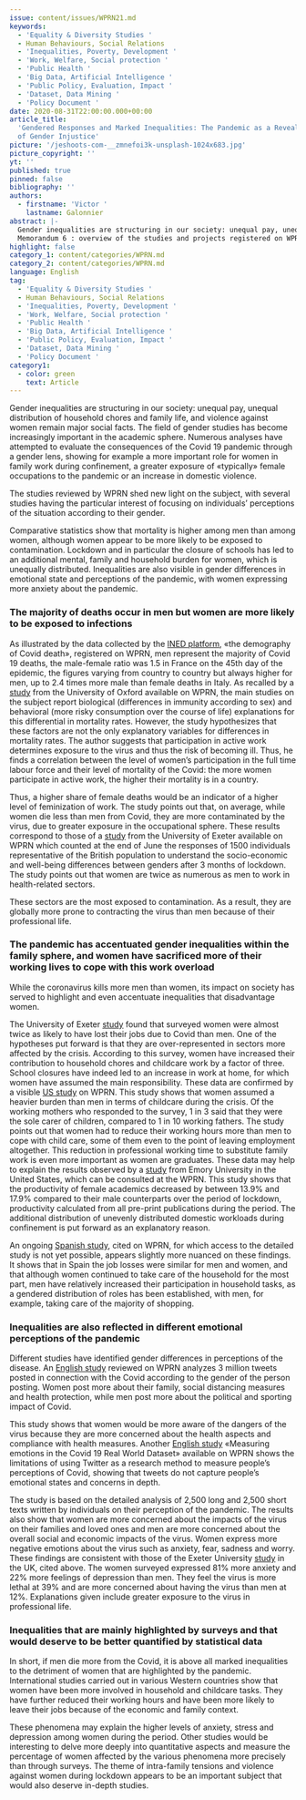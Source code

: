 ```yaml
---
issue: content/issues/WPRN21.md
keywords:
  - 'Equality & Diversity Studies '
  - Human Behaviours, Social Relations
  - 'Inequalities, Poverty, Development '
  - 'Work, Welfare, Social protection '
  - 'Public Health '
  - 'Big Data, Artificial Intelligence '
  - 'Public Policy, Evaluation, Impact '
  - 'Dataset, Data Mining '
  - 'Policy Document '
date: 2020-08-31T22:00:00.000+00:00
article_title:
  'Gendered Responses and Marked Inequalities: The Pandemic as a Revealer
  of Gender Injustice'
picture: '/jeshoots-com-__zmnefoi3k-unsplash-1024x683.jpg'
picture_copyright: ''
yt: ''
published: true
pinned: false
bibliography: ''
authors:
  - firstname: 'Victor '
    lastname: Galonnier
abstract: |-
  Gender inequalities are structuring in our society: unequal pay, unequal distribution of household chores and family life, and violence against women remain major social facts. The field of gender studies has become increasingly important in the academic sphere. Numerous analyses have attempted to evaluate the consequences of the Covid 19 pandemic through a gender lens, showing for example a more important role for women in family work during confinement, a greater exposure of «typically» female occupations to the pandemic or an increase in domestic violence.
  Memorandum 6 : overview of the studies and projects registered on WPRN database
highlight: false
category_1: content/categories/WPRN.md
category_2: content/categories/WPRN.md
language: English
tag:
  - 'Equality & Diversity Studies '
  - Human Behaviours, Social Relations
  - 'Inequalities, Poverty, Development '
  - 'Work, Welfare, Social protection '
  - 'Public Health '
  - 'Big Data, Artificial Intelligence '
  - 'Public Policy, Evaluation, Impact '
  - 'Dataset, Data Mining '
  - 'Policy Document '
category1:
  - color: green
    text: Article
---
```


Gender inequalities are structuring in our society: unequal pay, unequal distribution of household chores and family life, and violence against women remain major social facts. The field of gender studies has become increasingly important in the academic sphere. Numerous analyses have attempted to evaluate the consequences of the Covid 19 pandemic through a gender lens, showing for example a more important role for women in family work during confinement, a greater exposure of «typically» female occupations to the pandemic or an increase in domestic violence.

The studies reviewed by WPRN shed new light on the subject, with several studies having the particular interest of focusing on individuals’ perceptions of the situation according to their gender.

Comparative statistics show that mortality is higher among men than among women, although women appear to be more likely to be exposed to contamination. Lockdown and in particular the closure of schools has led to an additional mental, family and household burden for women, which is unequally distributed. Inequalities are also visible in gender differences in emotional state and perceptions of the pandemic, with women expressing more anxiety about the pandemic.

### The majority of deaths occur in men but women are more likely to be exposed to infections

As illustrated by the data collected by the [INED platform](https://wprn.org/item/445752 'wprn 445752'), «the demography of Covid death», registered on WPRN, men represent the majority of Covid 19 deaths, the male-female ratio was 1.5 in France on the 45th day of the epidemic, the figures varying from country to country but always higher for men, up to 2.4 times more male than female deaths in Italy. As recalled by a [study](https://wprn.org/item/449652 'wprn 449652') from the University of Oxford available on WPRN, the main studies on the subject report biological (differences in immunity according to sex) and behavioral (more risky consumption over the course of life) explanations for this differential in mortality rates. However, the study hypothesizes that these factors are not the only explanatory variables for differences in mortality rates. The author suggests that participation in active work determines exposure to the virus and thus the risk of becoming ill. Thus, he finds a correlation between the level of women’s participation in the full time labour force and their level of mortality of the Covid: the more women participate in active work, the higher their mortality is in a country.

Thus, a higher share of female deaths would be an indicator of a higher level of feminization of work. The study points out that, on average, while women die less than men from Covid, they are more contaminated by the virus, due to greater exposure in the occupational sphere. These results correspond to those of a [study](https://wprn.org/item/472352 'wprn 472352') from the University of Exeter available on WPRN which counted at the end of June the responses of 1500 individuals representative of the British population to understand the socio-economic and well-being differences between genders after 3 months of lockdown. The study points out that women are twice as numerous as men to work in health-related sectors.

These sectors are the most exposed to contamination. As a result, they are globally more prone to contracting the virus than men because of their professional life.

### The pandemic has accentuated gender inequalities within the family sphere, and women have sacrificed more of their working lives to cope with this work overload

While the coronavirus kills more men than women, its impact on society has served to highlight and even accentuate inequalities that disadvantage women.

The University of Exeter [study](https://wprn.org/item/472352 'wprn 472352') found that surveyed women were almost twice as likely to have lost their jobs due to Covid than men. One of the hypotheses put forward is that they are over-represented in sectors more affected by the crisis. According to this survey, women have increased their contribution to household chores and childcare work by a factor of three. School closures have indeed led to an increase in work at home, for which women have assumed the main responsibility. These data are confirmed by a visible [US study](https://wprn.org/item/479652 'wprn 479652') on WPRN. This study shows that women assumed a heavier burden than men in terms of childcare during the crisis. Of the working mothers who responded to the survey, 1 in 3 said that they were the sole carer of children, compared to 1 in 10 working fathers. The study points out that women had to reduce their working hours more than men to cope with child care, some of them even to the point of leaving employment altogether. This reduction in professional working time to substitute family work is even more important as women are graduates. These data may help to explain the results observed by a [study](https://wprn.org/item/466152 'wprn 466152') from Emory University in the United States, which can be consulted at the WPRN. This study shows that the productivity of female academics decreased by between 13.9% and 17.9% compared to their male counterparts over the period of lockdown, productivity calculated from all pre-print publications during the period. The additional distribution of unevenly distributed domestic workloads during confinement is put forward as an explanatory reason.

An ongoing [Spanish study](https://wprn.org/item/447252 'wprn 447252'), cited on WPRN, for which access to the detailed study is not yet possible, appears slightly more nuanced on these findings. It shows that in Spain the job losses were similar for men and women, and that although women continued to take care of the household for the most part, men have relatively increased their participation in household tasks, as a gendered distribution of roles has been established, with men, for example, taking care of the majority of shopping.

### Inequalities are also reflected in different emotional perceptions of the pandemic

Different studies have identified gender differences in perceptions of the disease. An [English study](https://wprn.org/item/448752 'wprn 448752') reviewed on WPRN analyzes 3 million tweets posted in connection with the Covid according to the gender of the person posting. Women post more about their family, social distancing measures and health protection, while men post more about the political and sporting impact of Covid.

This study shows that women would be more aware of the dangers of the virus because they are more concerned about the health aspects and compliance with health measures. Another [English study](https://wprn.org/item/459652 'wprn 459652') «Measuring emotions in the Covid 19 Real World Dataset» available on WPRN shows the limitations of using Twitter as a research method to measure people’s perceptions of Covid, showing that tweets do not capture people’s emotional states and concerns in depth.

The study is based on the detailed analysis of 2,500 long and 2,500 short texts written by individuals on their perception of the pandemic. The results also show that women are more concerned about the impacts of the virus on their families and loved ones and men are more concerned about the overall social and economic impacts of the virus. Women express more negative emotions about the virus such as anxiety, fear, sadness and worry. These findings are consistent with those of the Exeter University [study](https://wprn.org/item/472352 'wprn 472352') in the UK, cited above. The women surveyed expressed 81% more anxiety and 22% more feelings of depression than men. They feel the virus is more lethal at 39% and are more concerned about having the virus than men at 12%. Explanations given include greater exposure to the virus in professional life.

### Inequalities that are mainly highlighted by surveys and that would deserve to be better quantified by statistical data

In short, if men die more from the Covid, it is above all marked inequalities to the detriment of women that are highlighted by the pandemic. International studies carried out in various Western countries show that women have been more involved in household and childcare tasks. They have further reduced their working hours and have been more likely to leave their jobs because of the economic and family context.

These phenomena may explain the higher levels of anxiety, stress and depression among women during the period. Other studies would be interesting to delve more deeply into quantitative aspects and measure the percentage of women affected by the various phenomena more precisely than through surveys. The theme of intra-family tensions and violence against women during lockdown appears to be an important subject that would also deserve in-depth studies.
